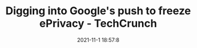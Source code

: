 ---
"title": "Digging into Google's push to freeze ePrivacy - TechCrunch"
"date": "2021-11-1 18:57:8"
"feed_name": "GOOGLENEWSMINING"
"feed_website": "https://news.google.com/search?q=mining%2Bincident&hl=en-US&gl=US&ceid=US:en"
"feed_rss": "https://news.google.com/rss/search?q=mining%2Bincident&hl=en-US&gl=US&ceid=US:en"
"link": "https://techcrunch.com/2021/11/01/digging-into-googles-push-to-freeze-eprivacy/"
"source": "{'href': 'https://techcrunch.com', 'title': 'TechCrunch'}"
"file": "_posts/2021-1-1-c194e9b4b5213f38c018b5d4d8f51d6bd4268165.md"
"accident": "0"
"drilling": "0"
"dead": "0"
"injured": "0"
"arrested": "0"
"place": "unknown place"
"where": "unknown site"
"causes": "unknown"
"place_uri": "unknown place"
---